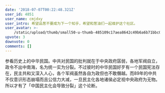 ```yaml
---
date: '2018-07-07T00:22:48.321Z'
user_id: 4851
user_name: cmjdxy
user_intro: 希望品葱不要成为下一个知乎，希望和葱油们一起维护这个社区。
user_avatar: >-
    /static/upload/thumb/small50-u-thumb-485109c17aea8642c49b6a6b71bbc05eaedf96c8b5df.png
upvote: 3
downvote: 0
comments: []
---
```


参看历史上的中华民国。中共对民国的批判就在于中央政府孱弱，各地军阀自立，政令不出中南海，名为统一实为分裂。不过彼时的中华民国好歹有一个民国宪法存在，民主共和又深入人心，各个军阀虽然各自为政但也不敢僭越。而89年的中共不仅意识形态崩塌而且公信力大减，一旦民主化各地诸侯必定视中央政府为无物。所以才有了「中国民主化会导致分裂」这个论断。
